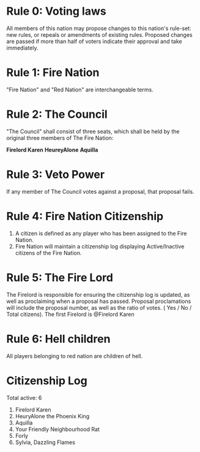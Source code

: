 # Rule 0: Voting laws
All members of this nation may propose changes to this nation's rule-set: new rules, or repeals or amendments of existing rules. Proposed changes are passed if more than half of voters indicate their approval and take immediately.

# Rule 1: Fire Nation
"Fire Nation" and "Red Nation" are interchangeable terms.

# Rule 2: The Council
"The Council" shall consist of three seats, which shall be held by the original three members of The Fire Nation:

**Firelord Karen**
**HeureyAlone**
**Aquilla**

# Rule 3: Veto Power
If any member of The Council votes against a proposal, that proposal fails.

# Rule 4: Fire Nation Citizenship
1. A citizen is defined as any player who has been assigned to the Fire Nation. 
2. Fire Nation will maintain a citizenship log displaying Active/Inactive citizens of the Fire Nation.

# Rule 5: The Fire Lord
The Firelord is responsible for ensuring the citizenship log is updated, as well as proclaiming when a proposal has passed. Proposal proclamations will include  the proposal number, as well as the ratio of votes. ( Yes / No / Total citizens). The first Firelord is @Firelord Karen

# Rule 6: Hell children
All players belonging to red nation are children of hell.


# Citizenship Log
Total active: 6

1. Firelord Karen
2. HeuryAlone the Phoenix King
3. Aquilla
4. Your Friendly Neighbourhood Rat
5. Forly
6. Sylvia, Dazzling Flames
